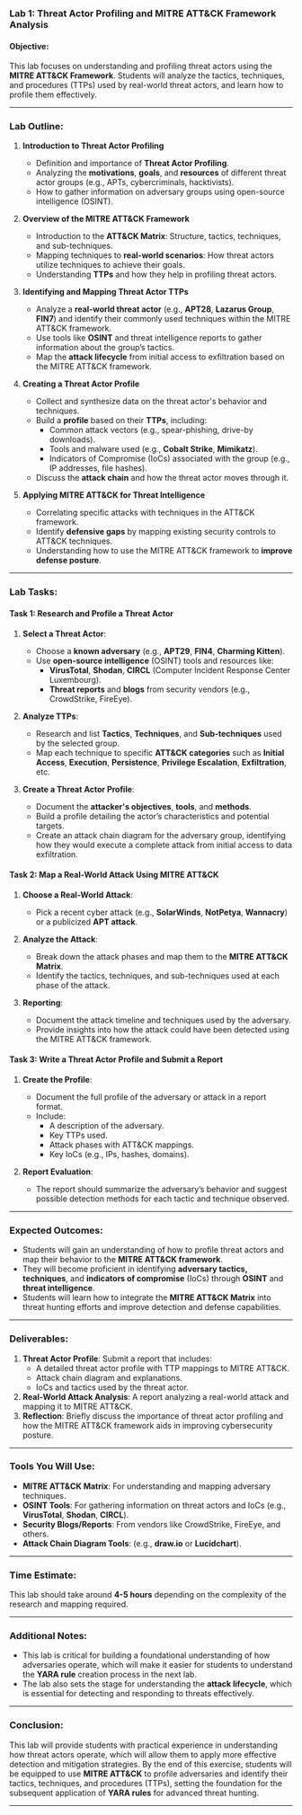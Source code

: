 
### Lab 1: Threat Actor Profiling and MITRE ATT&CK Framework Analysis

#### **Objective:**
This lab focuses on understanding and profiling threat actors using the **MITRE ATT&CK Framework**. Students will analyze the tactics, techniques, and procedures (TTPs) used by real-world threat actors, and learn how to profile them effectively.

---

### **Lab Outline:**

1. **Introduction to Threat Actor Profiling**
   - Definition and importance of **Threat Actor Profiling**.
   - Analyzing the **motivations**, **goals**, and **resources** of different threat actor groups (e.g., APTs, cybercriminals, hacktivists).
   - How to gather information on adversary groups using open-source intelligence (OSINT).

2. **Overview of the MITRE ATT&CK Framework**
   - Introduction to the **ATT&CK Matrix**: Structure, tactics, techniques, and sub-techniques.
   - Mapping techniques to **real-world scenarios**: How threat actors utilize techniques to achieve their goals.
   - Understanding **TTPs** and how they help in profiling threat actors.

3. **Identifying and Mapping Threat Actor TTPs**
   - Analyze a **real-world threat actor** (e.g., **APT28**, **Lazarus Group**, **FIN7**) and identify their commonly used techniques within the MITRE ATT&CK framework.
   - Use tools like **OSINT** and threat intelligence reports to gather information about the group’s tactics.
   - Map the **attack lifecycle** from initial access to exfiltration based on the MITRE ATT&CK framework.
   
4. **Creating a Threat Actor Profile**
   - Collect and synthesize data on the threat actor's behavior and techniques.
   - Build a **profile** based on their **TTPs**, including:
     - Common attack vectors (e.g., spear-phishing, drive-by downloads).
     - Tools and malware used (e.g., **Cobalt Strike**, **Mimikatz**).
     - Indicators of Compromise (IoCs) associated with the group (e.g., IP addresses, file hashes).
   - Discuss the **attack chain** and how the threat actor moves through it.

5. **Applying MITRE ATT&CK for Threat Intelligence**
   - Correlating specific attacks with techniques in the ATT&CK framework.
   - Identify **defensive gaps** by mapping existing security controls to ATT&CK techniques.
   - Understanding how to use the MITRE ATT&CK framework to **improve defense posture**.

---

### **Lab Tasks:**

#### **Task 1: Research and Profile a Threat Actor**
1. **Select a Threat Actor**:
   - Choose a **known adversary** (e.g., **APT29**, **FIN4**, **Charming Kitten**).
   - Use **open-source intelligence** (OSINT) tools and resources like:
     - **VirusTotal**, **Shodan**, **CIRCL** (Computer Incident Response Center Luxembourg).
     - **Threat reports** and **blogs** from security vendors (e.g., CrowdStrike, FireEye).
   
2. **Analyze TTPs**:
   - Research and list **Tactics**, **Techniques**, and **Sub-techniques** used by the selected group.
   - Map each technique to specific **ATT&CK categories** such as **Initial Access**, **Execution**, **Persistence**, **Privilege Escalation**, **Exfiltration**, etc.

3. **Create a Threat Actor Profile**:
   - Document the **attacker's objectives**, **tools**, and **methods**.
   - Build a profile detailing the actor’s characteristics and potential targets.
   - Create an attack chain diagram for the adversary group, identifying how they would execute a complete attack from initial access to data exfiltration.

#### **Task 2: Map a Real-World Attack Using MITRE ATT&CK**
1. **Choose a Real-World Attack**:
   - Pick a recent cyber attack (e.g., **SolarWinds**, **NotPetya**, **Wannacry**) or a publicized **APT attack**.
   
2. **Analyze the Attack**:
   - Break down the attack phases and map them to the **MITRE ATT&CK Matrix**.
   - Identify the tactics, techniques, and sub-techniques used at each phase of the attack.

3. **Reporting**:
   - Document the attack timeline and techniques used by the adversary.
   - Provide insights into how the attack could have been detected using the MITRE ATT&CK framework.
   
#### **Task 3: Write a Threat Actor Profile and Submit a Report**
1. **Create the Profile**:
   - Document the full profile of the adversary or attack in a report format.
   - Include:
     - A description of the adversary.
     - Key TTPs used.
     - Attack phases with ATT&CK mappings.
     - Key IoCs (e.g., IPs, hashes, domains).
   
2. **Report Evaluation**:
   - The report should summarize the adversary’s behavior and suggest possible detection methods for each tactic and technique observed.

---

### **Expected Outcomes:**
- Students will gain an understanding of how to profile threat actors and map their behavior to the **MITRE ATT&CK framework**.
- They will become proficient in identifying **adversary tactics, techniques**, and **indicators of compromise** (IoCs) through **OSINT** and **threat intelligence**.
- Students will learn how to integrate the **MITRE ATT&CK Matrix** into threat hunting efforts and improve detection and defense capabilities.

---

### **Deliverables:**
1. **Threat Actor Profile**: Submit a report that includes:
   - A detailed threat actor profile with TTP mappings to MITRE ATT&CK.
   - Attack chain diagram and explanations.
   - IoCs and tactics used by the threat actor.
2. **Real-World Attack Analysis**: A report analyzing a real-world attack and mapping it to MITRE ATT&CK.
3. **Reflection**: Briefly discuss the importance of threat actor profiling and how the MITRE ATT&CK framework aids in improving cybersecurity posture.

---

### **Tools You Will Use:**
- **MITRE ATT&CK Matrix**: For understanding and mapping adversary techniques.
- **OSINT Tools**: For gathering information on threat actors and IoCs (e.g., **VirusTotal**, **Shodan**, **CIRCL**).
- **Security Blogs/Reports**: From vendors like CrowdStrike, FireEye, and others.
- **Attack Chain Diagram Tools**: (e.g., **draw.io** or **Lucidchart**).

---

### **Time Estimate:**
This lab should take around **4-5 hours** depending on the complexity of the research and mapping required.

---

### **Additional Notes:**
- This lab is critical for building a foundational understanding of how adversaries operate, which will make it easier for students to understand the **YARA rule** creation process in the next lab.
- The lab also sets the stage for understanding the **attack lifecycle**, which is essential for detecting and responding to threats effectively.

---

### **Conclusion:**
This lab will provide students with practical experience in understanding how threat actors operate, which will allow them to apply more effective detection and mitigation strategies. By the end of this exercise, students will be equipped to use **MITRE ATT&CK** to profile adversaries and identify their tactics, techniques, and procedures (TTPs), setting the foundation for the subsequent application of **YARA rules** for advanced threat hunting.

---
